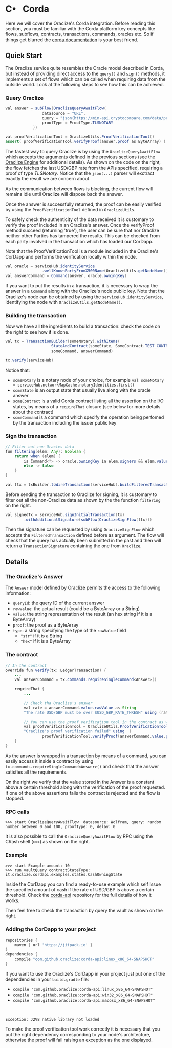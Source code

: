 # C&#8226; &nbsp; Corda

Here we will cover the Oraclize's Corda integration. Before reading this section, you must be familiar with the Corda platform key concepts like flows, subflows, contracts, transactions, commands, oracles etc. So if things get blurred the [corda documentation](https://docs.corda.net/) is your best friend.

## Quick Start

The Oraclize service quite resembles the Oracle model described in Corda, but instead of providing direct access to the `query()` and `sign()` methods, it implements a set of flows which can be called when requiring data from the outside world. Look at the following steps to see how this can be achieved.

### Query Oraclize

```java
val answer = subFlow(OraclizeQueryAwaitFlow(
                datasource = "URL",
                query = "json(https://min-api.cryptocompare.com/data/price?fsym=USD&tsyms=GBP).GBP",
                proofType = ProofType.TLSNOTARY
            ))

```

```java
val proofVerificationTool = OraclizeUtils.ProofVerificationTool()
assert( proofVerificationTool.verifyProof(answer.proof as ByteArray) )
```

The fastest way to query Oraclize is by using the `OraclizeQueryAwaitFlow` which accepts the arguments defined in the previous sections (see the [Oraclize Engine](#general-concepts-oraclize-engine) for additional details). 
As shown on the code on the right, the flow fetches the last USD/GBP rate from the APIs specified, requiring a proof of type *TLSNotary*. Notice that the `json(...)` parser will exctract exactly the result we are concern about.

<aside class="notice">
    As the communication between flows is blocking, the current flow will remains idle until Oraclize will dispose back the answer. 
</aside>


Once the answer is successfully returned, the proof can be easily verified by using the `ProofVerificationTool` defined in `OraclizeUtils`. 

<aside class="notice">
To safely check the authenticity of the data received it is customary to verify the proof included in an Oraclize's answer. Once the verifyProof
method succeed (returning 'true'), the user can be sure that nor Oraclize neither other Parties has tampered the results. This can be checked from each party involved in the transaction which has loaded our CorDapp.

Note that the ProofVerificationTool is a module included in the Oraclize's CorDapp and performs the verification locally within the node.
</aside>

```java
val oracle = serviceHub.identityService
                .wellKnownPartyFromX500Name(OraclizeUtils.getNodeName()) as Party
val answerCommand = Command(answer, oracle.owningKey)
```

If you want to put the results in a transaction, it is necessary to wrap the answer in a `Command` along with the Oraclize's node public key. Note that the Oraclize's node can be obtained by using the `serviceHub.identityService`, identifying the node with `OraclizeUtils.getNodeName()`. 

### Building the transaction

Now we have all the ingredients to build a transaction: check the code on the right to see how it is done.

```java
val tx = TransactionBuilder(someNotary).withItems(
                    StateAndContract(someState, SomeContract.TEST_CONTRACT_ID),
                    someCommand, answerCommand)

tx.verify(serviceHub)
```

Notice that:

  * `someNotary` is a notary node of your choice, for example `val someNotary = serviceHub.networkMapCache.notaryIdentities.first()` 
  * `someState` is an output state that usually live along with the oracle answer
  * `someContract` is a valid Corda contract listing all the assertion on the I/O states, by means of a `requireThat` closure (see below for more details about the contract)
  * `someCommand` is a command which specify the operation being perfomed by the transaction including the issuer public key

### Sign the transaction

```java
// Filter out non Oracles data
fun filtering(elem: Any): Boolean {
    return when (elem) {
        is Command<*> -> oracle.owningKey in elem.signers && elem.value is Answer
        else -> false
    }
}

val ftx = txBuilder.toWireTransaction(serviceHub).buildFilteredTransaction(Predicate { filtering(it) })

```

Before sending the transaction to Oraclize for signing, it is customary to filter out all the non-Oraclize data as shown by the the function `filtering` on the right. 

```java
val signedTx = serviceHub.signInitialTransaction(tx)
        .withAdditionalSignature(subFlow(OraclizeSignFlow(ftx)))
```

Then the signature can be requested by using `OraclizeSignFlow` which accepts the `FilteredTransaction` defined before as argument. The flow will check that the query has actually been submitted in the past and then will return a `TransactionSignature` containing the one from `Oraclize`.

## Details

### The Oraclize's Answer

The `Answer` model defined by Oraclize permits the access to the following information:

  * `queryId`: the query ID of the current answer
  * `rawValue`: the actual result (could be a ByteArray or a String)
  * `value`: the string representation of the result (an hex string if it is a ByteArray)
  * `proof`: the proof as a ByteArray
  * `type`: a string specifying the type of the `rawValue` field
     + `"str"` if it is a String
     + `"hex"` if it is a ByteArray


### The contract

```java
// In the contract
override fun verify(tx: LedgerTransaction) {
    ...
    val answerCommand = tx.commands.requireSingleCommand<Answer>()

    requireThat {
        ...

        // Check tha Oraclise's answer 
        val rate = answerCommand.value.rawValue as String
        "The rate USD/GBP must be over $USD_GBP_RATE_THRESH" using (rate.toDouble() > USD_GBP_RATE_THRESH)

        // You can use the proof verification tool in the contract as well
        val proofVerificationTool = OraclizeUtils.ProofVerificationTool()
        "Oraclize's proof verification failed" using  (
                proofVerificationTool.verifyProof(answerCommand.value.proof as ByteArray))
    }
}
```

As the answer is wrapped in a transaction by means of a command, you can easily access it inside a contract by using `tx.commands.requireSingleCommand<Answer>()` and check that the answer satisfies all the requirements.

On the right we verify that the value stored in the Answer is a constant above a certain threshold along with the verification of the proof requested.
If one of the above assertions fails the contract is rejected and the flow is stopped.

### RPC calls

```
>>> start OraclizeQueryAwaitFlow  datasource: Wolfram, query: random number between 0 and 100, proofType: 0, delay: 0
```

It is also possible to call the `OraclizeQueryAwaitFlow` by RPC using the CRash shell (`>>>`) as shown on the right.

### Example 

```
>>> start Example amount: 10
>>> run vaultQuery contractStateType: it.oraclize.cordapi.examples.states.CashOwningState
```

Inside the CorDapp you can find a ready-to-use example which self Issue the specified amount of cash if the rate of USD/GBP is above a certain threshold. 
Check the [corda-api](https://github.com/oraclize/corda-api) repository for the full details of how it works.

Then feel free to check the transaction by query the vault as shown on the right.
  
### Adding the CorDapp to your project

```gradle
repositories {
    maven { url 'https://jitpack.io' }
}
dependencies {
    compile "com.github.oraclize:corda-api:linux_x86_64-SNAPSHOT"
}
```

If you want to use the Oraclize's CorDapp in your project just put one of the  dependencies in your `build.gradle` file:

  * `compile "com.github.oraclize:corda-api:linux_x86_64-SNAPSHOT"`
  * `compile "com.github.oraclize:corda-api:win32_x86_64-SNAPSHOT"`
  * `compile "com.github.oraclize:corda-api:macosx_x86_64-SNAPSHOT"`

&nbsp;<br>

```
Exception: J2V8 native library not loaded
```
<aside class="notice">
To make the proof verification tool work correctly it is necessary that you put the right dependency corresponding to your node's architecture, otherwise the proof will fail raising an exception as the one displayed.
</aside>

